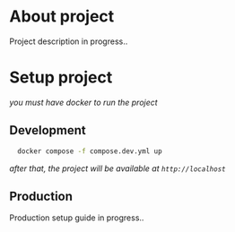 # About project

Project description in progress..

# Setup project

_you must have docker to run the project_

## Development

```sh
  docker compose -f compose.dev.yml up
```

_after that, the project will be available at `http://localhost`_

## Production

Production setup guide in progress..
